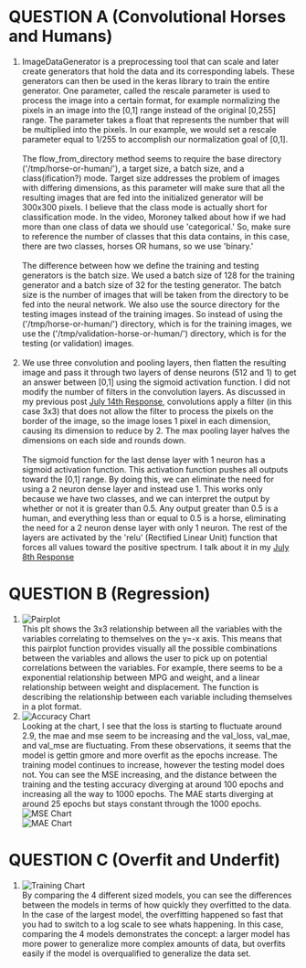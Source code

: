 # QUESTION A (Convolutional Horses and Humans)
1. ImageDataGenerator is a preprocessing tool that can scale and later create generators that hold the data and its corresponding labels. These generators can then be used in the keras library to train the entire generator. One parameter, called the rescale parameter is used to process the image into a certain format, for example normalizing the pixels in an image into the [0,1] range instead of the original [0,255] range. The parameter takes a float that represents the number that will be multiplied into the pixels. In our example, we would set a rescale parameter equal to 1/255 to accomplish our normalization goal of [0,1]. <br/> <br/>
The flow_from_directory method seems to require the base directory ('/tmp/horse-or-human/'), a target size, a batch size, and a class(ification?) mode. Target size addresses the problem of images with differing dimensions, as this parameter will make sure that all the resulting images that are fed into the initialized generator will be 300x300 pixels. I believe that the class mode is actually short for classification mode. In the video, Moroney talked about how if we had more than one class of data we should use 'categorical.' So, make sure to reference the number of classes that this data contains, in this case, there are two classes, horses OR humans, so we use 'binary.' <br/> <br/>
The difference between how we define the training and testing generators is the batch size. We used a batch size of 128 for the training generator and a batch size of 32 for the testing generator. The batch size is the number of images that will be taken from the directory to be fed into the neural network. We also use the source directory for the testing images instead of the training images. So instead of using the ('/tmp/horse-or-human/') directory, which is for the training images, we use the ('/tmp/validation-horse-or-human/') directory, which is for the testing (or validation) images. <br/> <br/>
2. We use three convolution and pooling layers, then flatten the resulting image and pass it through two layers of dense neurons (512 and 1) to get an answer between [0,1] using the sigmoid activation function. I did not modify the number of filters in the convolution layers. As discussed in my previous post [July 14th Response](https://ashuang2013.github.io/public/July14Response), convolutions apply a filter (in this case 3x3) that does not allow the filter to process the pixels on the border of the image, so the image loses 1 pixel in each dimension, causing its dimension to reduce by 2. The max pooling layer halves the dimensions on each side and rounds down. <br/> <br/>
The sigmoid function for the last dense layer with 1 neuron has a sigmoid activation function. This activation function pushes all outputs toward the [0,1] range. By doing this, we can eliminate the need for using a 2 neuron dense layer and instead use 1. This works only because we have two classes, and we can interpret the output by whether or not it is greater than 0.5. Any output greater than 0.5 is a human, and everything less than or equal to 0.5 is a horse, eliminating the need for a 2 neuron dense layer with only 1 neuron. The rest of the layers are activated by the 'relu' (Rectified Linear Unit) function that forces all values toward the positive spectrum. I talk about it in my [July 8th Response](https://ashuang2013.github.io/public/July8Response)

# QUESTION B (Regression)
1. ![Pairplot](https://raw.githubusercontent.com/ashuang2013/public/master/RegressionPairplot.png) <br/>
This plt shows the 3x3 relationship between all the variables with the variables correlating to themselves on the y=-x axis. This means that this pairplot function provides visually all the possible combinations between the variables and allows the user to pick up on potential correlations between the variables. For example, there seems to be a exponential relationship between MPG and weight, and a linear relationship between weight and displacement. The function is describing the relationship between each variable including themselves in a plot format. 
2. ![Accuracy Chart](https://raw.githubusercontent.com/ashuang2013/public/master/RegressionTailChart.png) <br/>
Looking at the chart, I see that the loss is starting to fluctuate around 2.9, the mae and mse seem to be increasing and the val_loss, val_mae, and val_mse are fluctuating. From these observations, it seems that the model is gettin gmore and more overfit as the epochs increase. The training model continues to increase, however the testing model does not. 
You can see the MSE increasing, and the distance between the training and the testing accuracy diverging at around 100 epochs and increasing all the way to 1000 epochs. The MAE starts diverging at around 25 epochs but stays constant through the 1000 epochs. 
![MSE Chart](https://raw.githubusercontent.com/ashuang2013/public/master/RegressionMSE.png) <br/>
![MAE Chart](https://raw.githubusercontent.com/ashuang2013/public/master/RegressionMAE.png) <br/>

# QUESTION C (Overfit and Underfit)
1. ![Training Chart](https://raw.githubusercontent.com/ashuang2013/public/master/OverfitTrainingModel.png) <br/>
By comparing the 4 different sized models, you can see the differences between the models in terms of how quickly they overfitted to the data. In the case of the largest model, the overfitting happened so fast that you had to switch to a log scale to see whats happening. In this case, comparing the 4 models demonstrates the concept: a larger model has more power to generalize more complex amounts of data, but overfits easily if the model is overqualified to generalize the data set. 
